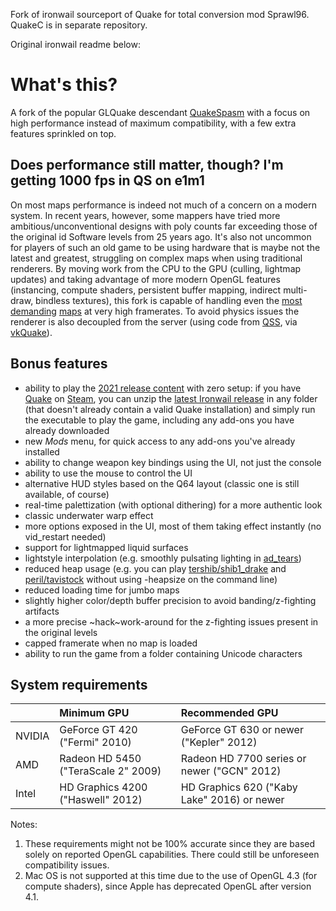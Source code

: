 Fork of ironwail sourceport of Quake for total conversion mod Sprawl96.
QuakeC is in separate repository.

Original ironwail readme below:

# What's this?
A fork of the popular GLQuake descendant [QuakeSpasm](https://sourceforge.net/projects/quakespasm/) with a focus on high performance instead of maximum compatibility, with a few extra features sprinkled on top.

## Does performance still matter, though? I'm getting 1000 fps in QS on e1m1
On most maps performance is indeed not much of a concern on a modern system. In recent years, however, some mappers have tried more ambitious/unconventional designs with poly counts far exceeding those of the original id Software levels from 25 years ago. It's also not uncommon for players of such an old game to be using hardware that is maybe not the latest and greatest, struggling on complex maps when using traditional renderers. By moving work from the CPU to the GPU (culling, lightmap updates) and taking advantage of more modern OpenGL features (instancing, compute shaders, persistent buffer mapping, indirect multi-draw, bindless textures), this fork is capable of handling even the [most](https://www.quaddicted.com/reviews/ter_shibboleth_drake_redux.html) [demanding](https://www.quaddicted.com/forum/viewtopic.php?id=1171) [maps](https://www.quaddicted.com/reviews/ravenkeep.html) at very high framerates. To avoid physics issues the renderer is also decoupled from the server (using code from [QSS](https://github.com/Shpoike/Quakespasm/), via [vkQuake](https://github.com/Novum/vkQuake)).

## Bonus features
- ability to play the [2021 release content](https://store.steampowered.com/app/2310/QUAKE/) with zero setup: if you have [Quake](https://store.steampowered.com/app/2310/QUAKE/) on [Steam](https://store.steampowered.com/app/2310/QUAKE/), you can unzip the [latest Ironwail release](https://github.com/andrei-drexler/ironwail/releases/latest) in any folder (that doesn't already contain a valid Quake installation) and simply run the executable to play the game, including any add-ons you have already downloaded
- new *Mods* menu, for quick access to any add-ons you've already installed
- ability to change weapon key bindings using the UI, not just the console
- ability to use the mouse to control the UI
- alternative HUD styles based on the Q64 layout (classic one is still available, of course)
- real-time palettization (with optional dithering) for a more authentic look
- classic underwater warp effect
- more options exposed in the UI, most of them taking effect instantly (no vid_restart needed)
- support for lightmapped liquid surfaces
- lightstyle interpolation (e.g. smoothly pulsating lighting in [ad_tears](https://www.moddb.com/mods/arcane-dimensions))
- reduced heap usage (e.g. you can play [tershib/shib1_drake](https://www.quaddicted.com/reviews/ter_shibboleth_drake_redux.html) and [peril/tavistock](https://www.quaddicted.com/forum/viewtopic.php?id=1171) without using -heapsize on the command line)
- reduced loading time for jumbo maps
- slightly higher color/depth buffer precision to avoid banding/z-fighting artifacts
- a more precise ~hack~work-around for the z-fighting issues present in the original levels
- capped framerate when no map is loaded
- ability to run the game from a folder containing Unicode characters

## System requirements

| | Minimum GPU | Recommended GPU |
|:--|:--|:--|
|NVIDIA|GeForce GT 420 ("Fermi" 2010)|GeForce GT 630 or newer ("Kepler" 2012)|
|AMD|Radeon HD 5450 ("TeraScale 2" 2009) |Radeon HD 7700 series or newer ("GCN" 2012)|
|Intel|HD Graphics 4200 ("Haswell" 2012)|HD Graphics 620 ("Kaby Lake" 2016) or newer|

Notes:
1) These requirements might not be 100% accurate since they are based solely on reported OpenGL capabilities. There could still be unforeseen compatibility issues.
2) Mac OS is not supported at this time due to the use of OpenGL 4.3 (for compute shaders), since Apple has deprecated OpenGL after version 4.1.
